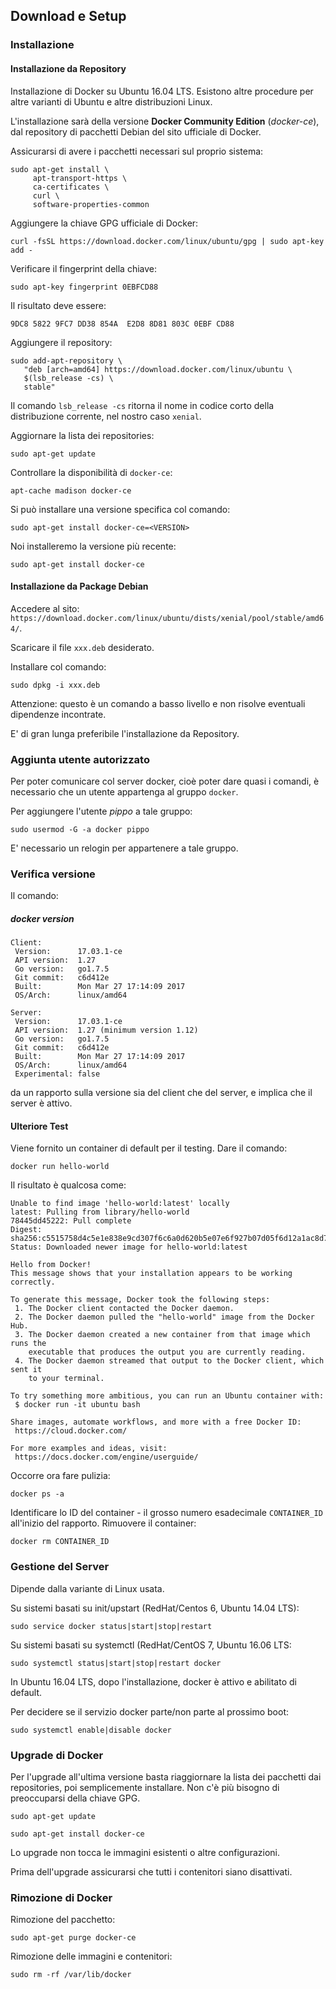 ## Download e Setup

### Installazione

#### Installazione da Repository

Installazione di Docker su Ubuntu 16.04 LTS. Esistono altre procedure per altre varianti di Ubuntu e altre distribuzioni Linux.

L'installazione sarà della versione **Docker Community Edition** (_docker-ce_), dal repository di pacchetti Debian del sito ufficiale di Docker.

Assicurarsi di avere i pacchetti necessari sul proprio sistema:
```
sudo apt-get install \
     apt-transport-https \
     ca-certificates \
     curl \
     software-properties-common
```

Aggiungere la chiave GPG ufficiale di Docker:
```
curl -fsSL https://download.docker.com/linux/ubuntu/gpg | sudo apt-key add -
```

Verificare il fingerprint della chiave:
```
sudo apt-key fingerprint 0EBFCD88
```
Il risultato deve essere:
```
9DC8 5822 9FC7 DD38 854A  E2D8 8D81 803C 0EBF CD88
```

Aggiungere il repository:
```
sudo add-apt-repository \
   "deb [arch=amd64] https://download.docker.com/linux/ubuntu \
   $(lsb_release -cs) \
   stable"
```
Il comando `lsb_release -cs` ritorna il nome in codice corto della distribuzione corrente, nel nostro caso `xenial`.

Aggiornare la lista dei repositories:
```
sudo apt-get update
```

Controllare la disponibilità di `docker-ce`:
```
apt-cache madison docker-ce
```

Si può installare una versione specifica col comando:
```
sudo apt-get install docker-ce=<VERSION>
```

Noi installeremo la versione più recente:
```
sudo apt-get install docker-ce
```

#### Installazione da Package Debian

Accedere al sito: `https://download.docker.com/linux/ubuntu/dists/xenial/pool/stable/amd64/`.

Scaricare il file `xxx.deb` desiderato.

Installare col comando:
```
sudo dpkg -i xxx.deb
```
Attenzione: questo è un comando a basso livello e non risolve eventuali dipendenze incontrate.

E' di gran lunga preferibile l'installazione da Repository.

### Aggiunta utente autorizzato

Per poter comunicare col server docker, cioè poter dare quasi i comandi, è necessario che un utente appartenga al gruppo `docker`.

Per aggiungere l'utente _pippo_ a tale gruppo:
```
sudo usermod -G -a docker pippo
```

E' necessario un relogin per appartenere a tale gruppo.

### Verifica versione

Il comando:
##### docker version
```
Client:
 Version:      17.03.1-ce
 API version:  1.27
 Go version:   go1.7.5
 Git commit:   c6d412e
 Built:        Mon Mar 27 17:14:09 2017
 OS/Arch:      linux/amd64

Server:
 Version:      17.03.1-ce
 API version:  1.27 (minimum version 1.12)
 Go version:   go1.7.5
 Git commit:   c6d412e
 Built:        Mon Mar 27 17:14:09 2017
 OS/Arch:      linux/amd64
 Experimental: false
 ```
 
 da un rapporto sulla versione sia del client che del server, e implica che il server è attivo.

 #### Ulteriore Test

 Viene fornito un container di default per il testing. Dare il comando:
```
docker run hello-world
```
Il risultato è qualcosa come:
```
Unable to find image 'hello-world:latest' locally
latest: Pulling from library/hello-world
78445dd45222: Pull complete 
Digest: sha256:c5515758d4c5e1e838e9cd307f6c6a0d620b5e07e6f927b07d05f6d12a1ac8d7
Status: Downloaded newer image for hello-world:latest

Hello from Docker!
This message shows that your installation appears to be working correctly.

To generate this message, Docker took the following steps:
 1. The Docker client contacted the Docker daemon.
 2. The Docker daemon pulled the "hello-world" image from the Docker Hub.
 3. The Docker daemon created a new container from that image which runs the
    executable that produces the output you are currently reading.
 4. The Docker daemon streamed that output to the Docker client, which sent it
    to your terminal.

To try something more ambitious, you can run an Ubuntu container with:
 $ docker run -it ubuntu bash

Share images, automate workflows, and more with a free Docker ID:
 https://cloud.docker.com/

For more examples and ideas, visit:
 https://docs.docker.com/engine/userguide/
```
Occorre ora fare pulizia:
```
docker ps -a
```
Identificare lo ID del container - il grosso numero esadecimale `CONTAINER_ID` all'inizio del rapporto. Rimuovere il container:
```
docker rm CONTAINER_ID
```

 ### Gestione del Server

Dipende dalla variante di Linux usata.

Su sistemi basati su init/upstart (RedHat/Centos 6, Ubuntu 14.04 LTS):
```
sudo service docker status|start|stop|restart
```

Su sistemi basati su systemctl (RedHat/CentOS 7, Ubuntu 16.06 LTS:
```
sudo systemctl status|start|stop|restart docker
```

In Ubuntu 16.04 LTS, dopo l'installazione, docker è attivo e abilitato di default.

Per decidere se il servizio docker parte/non parte al prossimo boot:
```
sudo systemctl enable|disable docker
```

### Upgrade di Docker

Per l'upgrade all'ultima versione basta riaggiornare la lista dei pacchetti dai repositories, poi semplicemente installare. Non c'è più bisogno di preoccuparsi della chiave GPG.

```
sudo apt-get update

sudo apt-get install docker-ce
```
Lo upgrade non tocca le immagini esistenti o altre configurazioni.

Prima dell'upgrade assicurarsi che tutti i contenitori siano disattivati.

### Rimozione di Docker

Rimozione del pacchetto:
```
sudo apt-get purge docker-ce
```

Rimozione delle immagini e contenitori:
```
sudo rm -rf /var/lib/docker
```

